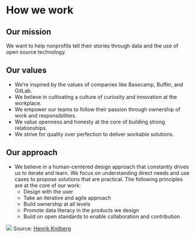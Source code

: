 # How we work

## Our mission

We want to help nonprofits tell their stories through data and the use of open source technology.

## Our values

* We’re inspired by the values of companies like Basecamp, Buffer, and GitLab.
* We believe in cultivating a culture of curiosity and innovation at the workplace.
* We empower our teams to follow their passion through ownership of work and responsibilities.
* We value openness and honesty at the core of building strong relationships.
* We strive for quality over perfection to deliver workable solutions.

## Our approach

* We believe in a human-centered design approach that constantly drives us to iterate and learn. We focus on understanding direct needs and use cases to propose solutions that are practical. The following principles are at the core of our work:
  * Design with the user
  * Take an iterative and agile approach
  * Build ownership at all levels
  * Promote data literacy in the products we design
  * Build on open standards to enable collaboration and contribution

![](https://github.com/hikaya/wiki/tree/ccc5bc2a36efd74ec633eff4a9812768a0f2950f/assets/agile.jpg?raw=true) Source​: [Henrik Knilberg](https://blog.crisp.se/2016/01/25/henrikkniberg/making-sense-of-mvp)
